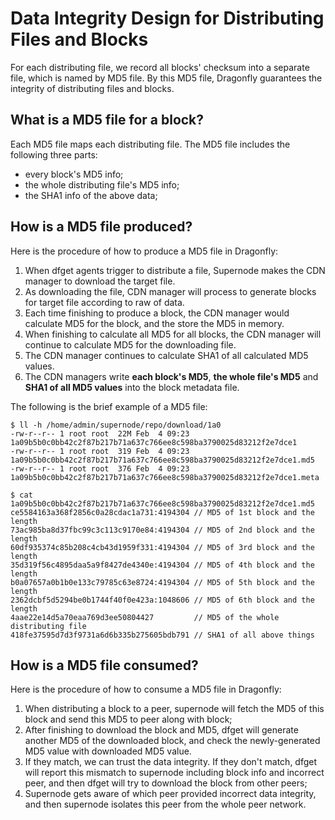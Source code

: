 # Data Integrity Design for Distributing Files and Blocks

For each distributing file, we record all blocks' checksum into a separate file, which is named by MD5 file. By this MD5 file, Dragonfly guarantees the integrity of distributing files and blocks.

## What is a MD5 file for a block?

Each MD5 file maps each distributing file. The MD5 file includes the following three parts:

- every block's MD5 info;
- the whole distributing file's MD5 info;
- the SHA1 info of the above data;

## How is a MD5 file produced?

Here is the procedure of how to produce a MD5 file in Dragonfly:

1. When dfget agents trigger to distribute a file, Supernode makes the CDN manager to download the target file.
2. As downloading the file, CDN manager will process to generate blocks for target file according to raw of data.
3. Each time finishing to produce a block, the CDN manager would calculate MD5 for the block, and the store the MD5 in memory.
4. When finishing to calculate all MD5 for all blocks, the CDN manager will continue to calculate MD5 for the downloading file.
5. The CDN manager continues to calculate SHA1 of all calculated MD5 values.
6. The CDN managers write **each block's MD5**, **the whole file's MD5** and **SHA1 of all MD5 values** into the block metadata file.

The following is the brief example of a MD5 file:

```
$ ll -h /home/admin/supernode/repo/download/1a0
-rw-r--r-- 1 root root  22M Feb  4 09:23 1a09b5b0c0bb42c2f87b217b71a637c766ee8c598ba3790025d83212f2e7dce1
-rw-r--r-- 1 root root  319 Feb  4 09:23 1a09b5b0c0bb42c2f87b217b71a637c766ee8c598ba3790025d83212f2e7dce1.md5
-rw-r--r-- 1 root root  376 Feb  4 09:23 1a09b5b0c0bb42c2f87b217b71a637c766ee8c598ba3790025d83212f2e7dce1.meta

$ cat 1a09b5b0c0bb42c2f87b217b71a637c766ee8c598ba3790025d83212f2e7dce1.md5
ce5584163a368f2856c0a28cdac1a731:4194304 // MD5 of 1st block and the length
73ac985ba8d37fbc99c3c113c9170e84:4194304 // MD5 of 2nd block and the length
60df935374c85b208c4cb43d1959f331:4194304 // MD5 of 3rd block and the length
35d319f56c4895daa5a9f8427de4340e:4194304 // MD5 of 4th block and the length
b0a07657a0b1b0e133c79785c63e8724:4194304 // MD5 of 5th block and the length
2362dcbf5d5294be0b1744f40f0e423a:1048606 // MD5 of 6th block and the length
4aae22e14d5a70eaa769d3ee50804427         // MD5 of the whole distributing file
418fe37595d7d3f9731a6d6b335b275605bdb791 // SHA1 of all above things
```

## How is a MD5 file consumed?

Here is the procedure of how to consume a MD5 file in Dragonfly:

1. When distributing a block to a peer, supernode will fetch the MD5 of this block and send this MD5 to peer along with block;
2. After finishing to download the block and MD5, dfget will generate another MD5 of the downloaded block, and check the newly-generated MD5 value with downloaded MD5 value.
3. If they match, we can trust the data integrity. If they don't match, dfget will report this mismatch to supernode including block info and incorrect peer, and then dfget will try to download the block from other peers;
4. Supernode gets aware of which peer provided incorrect data integrity, and then supernode isolates this peer from the whole peer network.
